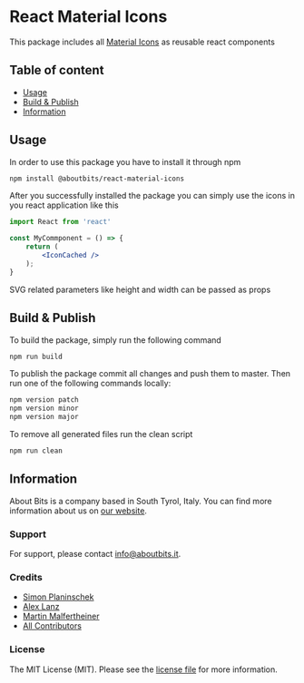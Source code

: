 React Material Icons
====================

This package includes all [Material Icons](https://material.io/resources/icons/?style=baseline) as reusable react components

## Table of content
- [Usage](#usage)
- [Build & Publish](#build--publish)
- [Information](#information)

## Usage

In order to use this package you have to install it through npm
```bash
npm install @aboutbits/react-material-icons
```

After you successfully installed the package you can simply use the icons in you react application like this
```jsx
import React from 'react'

const MyCommponent = () => {
    return (
        <IconCached />
    );   
}
``` 

SVG related parameters like height and width can be passed as props

## Build & Publish

To build the package, simply run the following command
```bash
npm run build
```

To publish the package commit all changes and push them to master. Then run one of the following commands locally:
```bash
npm version patch
npm version minor
npm version major
```

To remove all generated files run the clean script
```bash
npm run clean
```

## Information

About Bits is a company based in South Tyrol, Italy. You can find more information about us on [our website](https://aboutbits.it).

### Support

For support, please contact [info@aboutbits.it](mailto:info@aboutbits.it).

### Credits

- [Simon Planinschek](https://github.com/stplasim)
- [Alex Lanz](https://github.com/alexlanz)
- [Martin Malfertheiner](https://github.com/mmalfertheiner)
- [All Contributors](../../contributors)

### License

The MIT License (MIT). Please see the [license file](license.md) for more information.